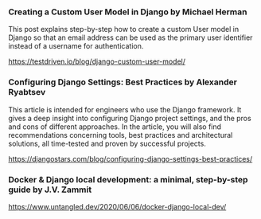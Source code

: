 ### Creating a Custom User Model in Django by Michael Herman

This post explains step-by-step how to create a custom User model in Django so that an email address can be used as the primary user identifier instead of a username for authentication.

https://testdriven.io/blog/django-custom-user-model/

### Configuring Django Settings: Best Practices by Alexander Ryabtsev 

This article is intended for engineers who use the Django framework. It gives a deep insight into configuring Django project settings, and the pros and cons of different approaches. In the article, you will also find recommendations concerning tools, best practices and architectural solutions, all time-tested and proven by successful projects.

https://djangostars.com/blog/configuring-django-settings-best-practices/

### Docker & Django local development: a minimal, step-by-step guide by J.V. Zammit

https://www.untangled.dev/2020/06/06/docker-django-local-dev/
